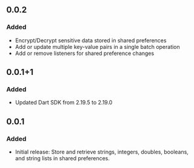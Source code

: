 ## 0.0.2

### Added
- Encrypt/Decrypt sensitive data stored in shared preferences
- Add or update multiple key-value pairs in a single batch operation
- Add or remove listeners for shared preference changes

## 0.0.1+1

### Added
- Updated Dart SDK from 2.19.5 to 2.19.0

## 0.0.1

### Added
- Initial release: Store and retrieve strings, integers, doubles, booleans, and string lists in shared preferences.